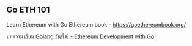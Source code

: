 ## Go ETH 101

Learn Ethereum with Go Ethereum book - https://goethereumbook.org/

บทความ [เรียน Golang วันที่ 6 - Ethereum Development with Go](https://devahoy.com/learn-golang-day-6/)
